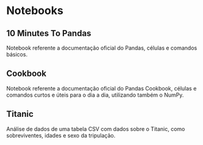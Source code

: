 # Notebooks
## 10 Minutes To Pandas
Notebook referente a documentação oficial do Pandas, células e comandos básicos. 
## Cookbook
Notebook referente a documentação oficial do Pandas Cookbook, células e comandos curtos e úteis para o dia a dia, utilizando também o NumPy. 
## Titanic
Análise de dados de uma tabela CSV com dados sobre o Titanic, como sobreviventes, idades e sexo da tripulação. 
